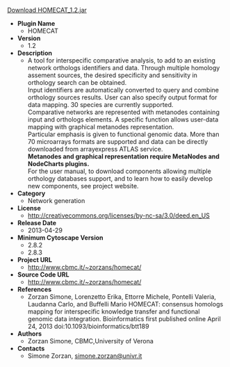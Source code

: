 <a href="HOMECAT_1.2.jar">Download HOMECAT_1.2.jar</a>

* __Plugin Name__
  * HOMECAT
* __Version__
  * 1.2
* __Description__
  * A tool for interspecific comparative analysis, to add to an existing network orthologs identifiers and data. Through multiple homology assement sources, the desired specificity and sensitivity in orthology search can be obtained.<br>Input identifiers are automatically converted to query and combine orthology sources results. User can also specify output format for data mapping. 30 species are currently supported.<br> Comparative networks are represented with metanodes containing input and orthologs elements. A specific function allows user-data mapping with graphical metanodes representation.<br>Particular emphasis is given to functional genomic data. More than 70 microarrays formats are supported and data can be directly downloaded from arrayexpress ATLAS service.<br><b>Metanodes and graphical representation require MetaNodes and NodeCharts plugins.</b><br>For the user manual, to download components allowing multiple orthology databases support, and to learn how to easily develop new components, see project website.
* __Category__
  * Network generation
* __License__
  * http://creativecommons.org/licenses/by-nc-sa/3.0/deed.en_US
* __Release Date__
  * 2013-04-29
* __Minimum Cytoscape Version__
  * 2.8.2
  * 2.8.3
* __Project URL__
  * http://www.cbmc.it/~zorzans/homecat/
* __Source Code URL__
  * http://www.cbmc.it/~zorzans/homecat/
* __References__
  * Zorzan Simone, Lorenzetto Erika, Ettorre Michele, Pontelli Valeria, Laudanna Carlo, and Buffelli Mario
HOMECAT: consensus homologs mapping for interspecific knowledge transfer and functional genomic data integration.
Bioinformatics first published online April 24, 2013 doi:10.1093/bioinformatics/btt189
* __Authors__
  * Zorzan Simone, CBMC,University of Verona
* __Contacts__
  * Simone Zorzan, simone.zorzan@univr.it
